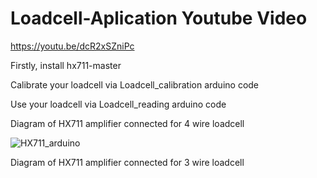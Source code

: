 # Loadcell-Aplication Youtube Video

https://youtu.be/dcR2xSZniPc

Firstly, install hx711-master

Calibrate your loadcell via Loadcell_calibration arduino code

Use your loadcell via Loadcell_reading arduino code


Diagram of HX711 amplifier connected for 4 wire loadcell

![HX711_arduino](https://user-images.githubusercontent.com/35057450/61209785-5ab40b00-a703-11e9-82f1-81ab9a8a8189.jpg)



Diagram of HX711 amplifier connected for 3 wire loadcell



